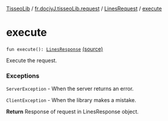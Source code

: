 [TisseoLib](../../index.md) / [fr.docjyJ.tisseoLib.request](../index.md) / [LinesRequest](index.md) / [execute](./execute.md)

# execute

`fun execute(): `[`LinesResponse`](../../fr.docjy-j.tisseo-lib.response/-lines-response/index.md) [(source)](https://github.com/docjyj/tisseoLib/tree/master/src/main/kotlin/fr/docjyJ/tisseoLib/request/LinesRequest.kt#L53)

Execute the request.

### Exceptions

`ServerException` - When the server returns an error.

`ClientException` - When the library makes a mistake.

**Return**
Response of request in LinesResponse object.

